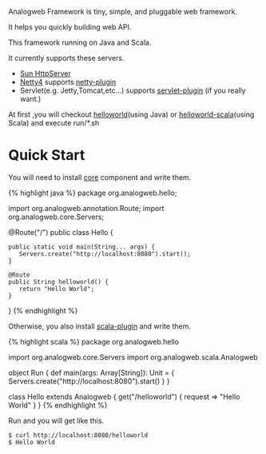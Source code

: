 Analogweb Framework is tiny, simple, and pluggable web framework.

It helps you quickly building web API.

This framework running on Java and Scala.

It currently supports these servers.

* [Sun HttpServer](http://docs.oracle.com/javase/7/docs/jre/api/net/httpserver/spec/com/sun/net/httpserver/package-summary.html)
* [Netty4](http://netty.io) supports [netty-plugin](https://github.com/analogweb/netty-plugin)
* Servlet(e.g. Jetty,Tomcat,etc...) supports [servlet-plugin](https:github.com/analogweb/servlet-plugin) (if you really want.)

At first ,you will checkout [helloworld](https://github.com/analogweb/helloworld)(using Java) or [helloworld-scala](https://github.com/analogweb/helloworld-scala)(using Scala) and execute run/\*.sh

#  Quick Start
You will need to install [core](https://github.com/analogweb/core) component and write them.

{% highlight java %}
package org.analogweb.hello;
    
import org.analogweb.annotation.Route;
import org.analogweb.core.Servers;

@Route("/")
public class Hello {

    public static void main(String... args) {
       Servers.create("http://localhost:8080").start();
    }

    @Route
    public String helloworld() {
       return "Hello World";
    }

}
{% endhighlight %}

Otherwise, you also install [scala-plugin](https://github.com/analogweb/scala-plugin) and write them.

{% highlight scala %}
package org.analogweb.hello
     
import org.analogweb.core.Servers
import org.analogweb.scala.Analogweb

object Run {
   def main(args: Array[String]): Unit = {
      Servers.create("http://localhost:8080").start()
   }
}
    
class Hello extends Analogweb {
   get("/helloworld") { request => 
      "Hello World"
   }
}
{% endhighlight %}

Run and you will get like this.
    
    $ curl http://localhost:8080/helloworld
    $ Hello World

